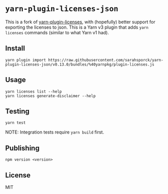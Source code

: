 # `yarn-plugin-licenses-json`

This is a fork of [yarn-plugin-licenses](https://github.com/mhassan1/yarn-plugin-licenses), with (hopefully) better support for exporting the licenses to json.
This is a Yarn v3 plugin that adds `yarn licenses` commands (similar to what Yarn v1 had).

## Install

```
yarn plugin import https://raw.githubusercontent.com/sarahsporck/yarn-plugin-licenses-json/v0.13.0/bundles/%40yarnpkg/plugin-licenses.js
```

## Usage

```shell script
yarn licenses list --help
yarn licenses generate-disclaimer --help
```

## Testing

`yarn test`

NOTE: Integration tests require `yarn build` first.

## Publishing

`npm version <version>`

## License

MIT
